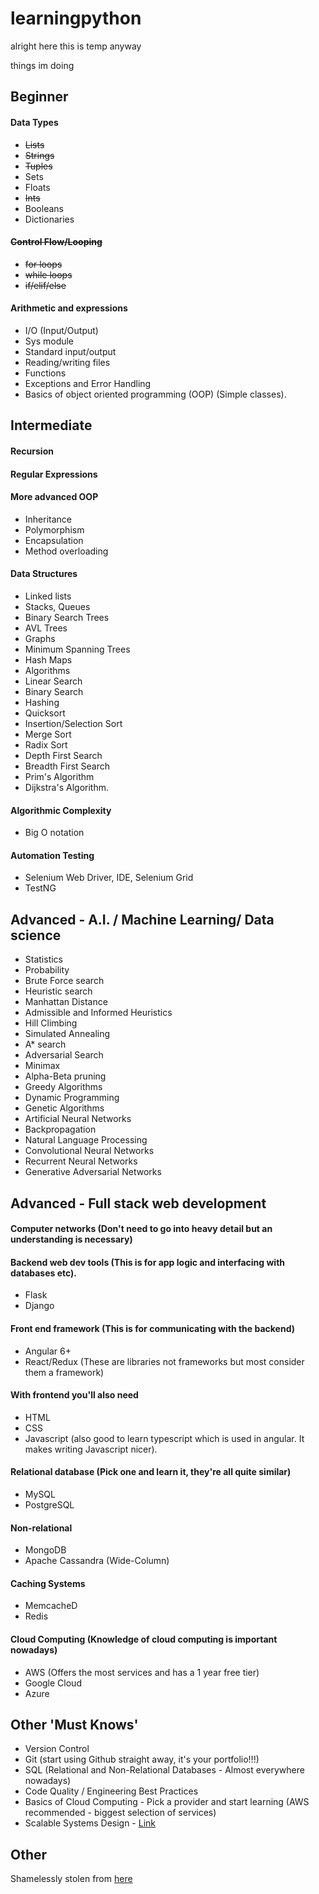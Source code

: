 # learningpython
alright here this is temp anyway

things im doing

## Beginner

#### Data Types
- ~~Lists~~
- ~~Strings~~
- ~~Tuples~~
- Sets
- Floats
- ~~Ints~~
- Booleans
- Dictionaries

#### ~~Control Flow/Looping~~

- ~~for loops~~
- ~~while loops~~
- ~~if/elif/else~~

#### Arithmetic and expressions

- I/O (Input/Output) 
- Sys module
- Standard input/output
- Reading/writing files
- Functions
- Exceptions and Error Handling
- Basics of object oriented programming (OOP) (Simple classes).

## Intermediate

#### Recursion

#### Regular Expressions

#### More advanced OOP

- Inheritance
- Polymorphism
- Encapsulation
- Method overloading

#### Data Structures

- Linked lists
- Stacks, Queues
- Binary Search Trees
- AVL Trees
- Graphs
- Minimum Spanning Trees
- Hash Maps
- Algorithms
- Linear Search
- Binary Search
- Hashing
- Quicksort
- Insertion/Selection Sort
- Merge Sort
- Radix Sort
- Depth First Search
- Breadth First Search
- Prim's Algorithm
- Dijkstra's Algorithm.

#### Algorithmic Complexity

- Big O notation

#### Automation Testing

- Selenium Web Driver, IDE, Selenium Grid
- TestNG

## Advanced - A.I. / Machine Learning/ Data science

- Statistics
- Probability
- Brute Force search
- Heuristic search
- Manhattan Distance
- Admissible and Informed Heuristics
- Hill Climbing
- Simulated Annealing
- A* search
- Adversarial Search
- Minimax
- Alpha-Beta pruning
- Greedy Algorithms
- Dynamic Programming
- Genetic Algorithms
- Artificial Neural Networks
- Backpropagation
- Natural Language Processing
- Convolutional Neural Networks
- Recurrent Neural Networks
- Generative Adversarial Networks

## Advanced - Full stack web development

#### Computer networks (Don't need to go into heavy detail but an understanding is necessary)

#### Backend web dev tools (This is for app logic and interfacing with databases etc).

- Flask
- Django

#### Front end framework (This is for communicating with the backend)

- Angular 6+
- React/Redux (These are libraries not frameworks but most consider them a framework)

#### With frontend you'll also need

- HTML
- CSS
- Javascript (also good to learn typescript which is used in angular. It makes writing Javascript nicer).

#### Relational database (Pick one and learn it, they're all quite similar)

- MySQL
- PostgreSQL

#### Non-relational

- MongoDB
- Apache Cassandra (Wide-Column)

#### Caching Systems

- MemcacheD
- Redis

#### Cloud Computing (Knowledge of cloud computing is important nowadays)

- AWS (Offers the most services and has a 1 year free tier)
- Google Cloud
- Azure

## Other 'Must Knows'

- Version Control
- Git (start using Github straight away, it's your portfolio!!!)
- SQL (Relational and Non-Relational Databases - Almost everywhere nowadays)
- Code Quality / Engineering Best Practices
- Basics of Cloud Computing - Pick a provider and start learning (AWS recommended - biggest selection of services)
- Scalable Systems Design - [Link](https://github.com/donnemartin/system-design-primer)


## Other

Shamelessly stolen from [here](https://www.slitherintopython.com/blog/posts/ultimate-python-roadmap-2020.html)

